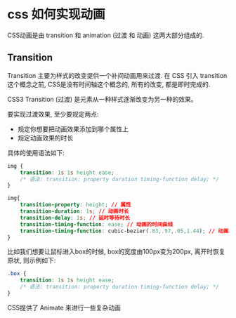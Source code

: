 # css 如何实现动画

CSS动画是由 transition 和 animation (过渡 和 动画) 这两大部分组成的.


## Transition
Transition 主要为样式的改变提供一个补间动画用来过渡. 在 CSS 引入 transition 这个概念之前, CSS是没有时间轴这个概念的, 所有的改变, 都是即时完成的.

CSS3 Transition (过渡) 是元素从一种样式逐渐改变为另一种的效果。

要实现过渡效果, 至少要规定两点:

- 规定你想要把动画效果添加到哪个属性上
- 规定动画效果的时长


具体的使用语法如下:

```css
img {
    transition: 1s 1s height ease;
    /* 语法: transition: property duration timing-function delay; */
}

img{
    transition-property: height; // 属性
    transition-duration: 1s; // 动画时长
    transition-delay: 1s; // 延时等待时长
    transition-timing-function: ease; // 动画的时间曲线
    transition-timing-function: cubic-bezier(.83,.97,.05,1.44); // 动画的时间曲线可以使用贝塞尔函数
}
```


比如我们想要让鼠标进入box的时候, box的宽度由100px变为200px, 离开时恢复原状, 则示例如下:

```css
.box {
    transition: 1s 1s height ease;
    /* 语法: transition: property duration timing-function delay; */
}

```


CSS提供了 Animate 来进行一些复杂动画